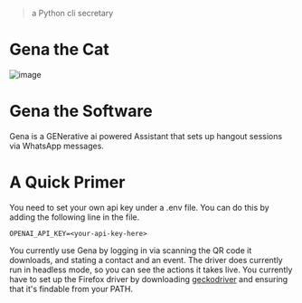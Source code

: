 > a Python cli secretary
# Gena the Cat
![image](https://github.com/beratcabuk/gena/assets/102920898/c5362e58-4abf-45b0-b611-c6ad6a83fd55)

# Gena the Software
 Gena is a GENerative ai powered Assistant that sets up hangout sessions via WhatsApp messages.
 
# A Quick Primer
 You need to set your own api key under a .env file. You can do this by adding the following line in the file.
 ```
 OPENAI_API_KEY=<your-api-key-here>
 ```

You currently use Gena by logging in via scanning the QR code it downloads, and stating a contact and an event. The driver does currently run in headless mode, so you can see the actions it takes live. You currently have to set up the Firefox driver by downloading [geckodriver](https://github.com/mozilla/geckodriver/releases/) and ensuring that it's findable from your PATH.
